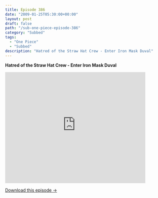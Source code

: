```yaml
---
title: Episode 386
date: "2009-01-25T05:30:00+00:00"
layout: post
draft: false
path: "/sub-one-piece-episode-386"
category: "Subbed"
tags:
  - "One Piece"
  - "Subbed"
description: "Hatred of the Straw Hat Crew - Enter Iron Mask Duval"
---
```


**Hatred of the Straw Hat Crew - Enter Iron Mask Duval**

<iframe width="640" height="360" src="https://www.rapidvideo.com/e/FXV0X8KYMI" frameborder="0" marginwidth=0 marginheight=0 scrolling=no allowfullscreen style="max-width:90%;"></iframe>

<a href="http://ouo.io/qs/eCodkFEQ?s=https://www.rapidvideo.com/d/FXV0X8KYMI" class="styled_a">Download this episode →</a>

